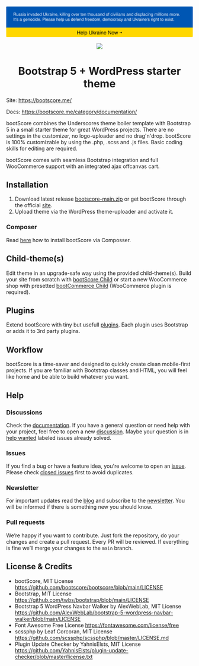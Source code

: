 [![SWUbanner](https://raw.githubusercontent.com/vshymanskyy/StandWithUkraine/main/banner2-direct.svg)](https://vshymanskyy.github.io/StandWithUkraine)

<div align="center">
 <img src="https://raw.githubusercontent.com/craftwerkberlin/bootscore-5/main/img/logo/logo.svg" height="50">
</div>

<div align="center">
 <h1>Bootstrap 5 + WordPress starter theme</h1>
 </div>


Site: https://bootscore.me/

Docs: https://bootscore.me/category/documentation/

bootScore combines the Underscores theme boiler template with Bootstrap 5 in a small starter theme for great WordPress projects. There are no settings in the customizer, no logo-uploader and no drag'n'drop. bootScore is 100% customizable by using the .php, .scss and .js files. Basic coding skills for editing are required.

bootScore comes with seamless Bootstrap integration and full WooCommerce support with an integrated ajax offcanvas cart.

## Installation

1. Download latest release [bootscore-main.zip](https://github.com/bootscore/bootscore/releases) or get bootScore through the official [site](https://bootscore.me/#download).
2. Upload theme via the WordPress theme-uploader and activate it.

### Composer

Read [here](https://bootscore.me/documentation/installation/) how to install bootScore via Composser.

## Child-theme(s)

Edit theme in an upgrade-safe way using the provided child-theme(s). Build your site from scratch with [bootScore Child](https://bootscore.me/shop/products/child-themes/bootscore-child-theme/) or start a new WooCommerce shop with presetted [bootCommerce Child](https://bootscore.me/shop/products/child-themes/bootcommerce-5-child-theme/) (WooCommerce plugin is required).

## Plugins

Extend bootScore with tiny but usefull [plugins](https://bootscore.me/plugins/). Each plugin uses Bootstrap or adds it to 3rd party plugins.

## Workflow

bootScore is a time-saver and designed to quickly create clean mobile-first projects. If you are familiar with Bootstrap classes and HTML, you will feel like home and be able to build whatever you want.

## Help

### Discussions
Check the [documentation](https://bootscore.me/category/documentation/). If you have a general question or need help with your project, feel free to open a new [discussion](https://github.com/bootscore/bootscore/discussions). Maybe your question is in [help wanted](https://github.com/bootscore/bootscore/issues?q=is%3Aissue+label%3A%22help+wanted%22+) labeled issues already solved.

### Issues
If you find a bug or have a feature idea, you're welcome to open an [issue](https://github.com/bootscore/bootscore/issues). Please check [closed issues](https://github.com/bootscore/bootscore/issues?q=is%3Aissue+is%3Aclosed) first to avoid duplicates.

### Newsletter
For important updates read the [blog](https://bootscore.me/category/blog/) and subscribe to the [newsletter](https://bootscore.me/category/blog/#newsletter). You will be informed if there is something new you should know.

### Pull requests

We’re happy if you want to contribute. Just fork the repository, do your changes and create a pull request. Every PR will be reviewed. If everything is fine we’ll merge your changes to the `main` branch.

## License & Credits

- bootScore, MIT License https://github.com/bootscore/bootscore/blob/main/LICENSE
- Bootstrap, MIT License https://github.com/twbs/bootstrap/blob/main/LICENSE
- Bootstrap 5 WordPress Navbar Walker by AlexWebLab, MIT License https://github.com/AlexWebLab/bootstrap-5-wordpress-navbar-walker/blob/main/LICENSE
- Font Awesome Free License https://fontawesome.com/license/free
- scssphp by Leaf Corcoran, MIT License https://github.com/scssphp/scssphp/blob/master/LICENSE.md
- Plugin Update Checker by YahnisElsts, MIT License https://github.com/YahnisElsts/plugin-update-checker/blob/master/license.txt


